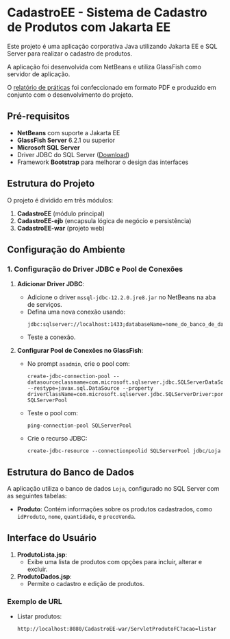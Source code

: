 # CadastroEE - Sistema de Cadastro de Produtos com Jakarta EE

Este projeto é uma aplicação corporativa Java utilizando Jakarta EE e SQL Server para realizar o cadastro de produtos. 

A aplicação foi desenvolvida com NetBeans e utiliza GlassFish como servidor de aplicação.

O [relatório de práticas](https://github.com/user-attachments/files/17532160/projeto4.mundo3.pdf) foi confeccionado em formato PDF e produzido em conjunto com o desenvolvimento do projeto.

## Pré-requisitos

- **NetBeans** com suporte a Jakarta EE
- **GlassFish Server** 6.2.1 ou superior
- **Microsoft SQL Server**
- Driver JDBC do SQL Server ([Download](https://learn.microsoft.com/pt-br/sql/connect/jdbc/download-microsoft-jdbc-driver-for-sql-server?view=sql-server-ver16))
- Framework **Bootstrap** para melhorar o design das interfaces

## Estrutura do Projeto

O projeto é dividido em três módulos:

1. **CadastroEE** (módulo principal)
2. **CadastroEE-ejb** (encapsula lógica de negócio e persistência)
3. **CadastroEE-war** (projeto web)

## Configuração do Ambiente

### 1. Configuração do Driver JDBC e Pool de Conexões

1. **Adicionar Driver JDBC**:
   - Adicione o driver `mssql-jdbc-12.2.0.jre8.jar` no NetBeans na aba de serviços.
   - Defina uma nova conexão usando:
     ```
     jdbc:sqlserver://localhost:1433;databaseName=nome_do_banco_de_dados;encrypt=true;trustServerCertificate=true;
     ```
   - Teste a conexão.

2. **Configurar Pool de Conexões no GlassFish**:
   - No prompt `asadmin`, crie o pool com:
     ```shell
     create-jdbc-connection-pool --datasourceclassname=com.microsoft.sqlserver.jdbc.SQLServerDataSource --restype=javax.sql.DataSource --property driverClassName=com.microsoft.sqlserver.jdbc.SQLServerDriver:portNumber=1433:password=sua_senha:user=seu_user:serverName=localhost:databaseName=nome_do_banco_de_dados:trustServerCertificate=true SQLServerPool
     ```
   - Teste o pool com:
     ```shell
     ping-connection-pool SQLServerPool
     ```
   - Crie o recurso JDBC:
     ```shell
     create-jdbc-resource --connectionpoolid SQLServerPool jdbc/Loja
     ```

## Estrutura do Banco de Dados

A aplicação utiliza o banco de dados `Loja`, configurado no SQL Server com as seguintes tabelas:

- **Produto**: Contém informações sobre os produtos cadastrados, como `idProduto`, `nome`, `quantidade`, e `precoVenda`.

## Interface do Usuário

1. **ProdutoLista.jsp**:
   - Exibe uma lista de produtos com opções para incluir, alterar e excluir.
2. **ProdutoDados.jsp**:
   - Permite o cadastro e edição de produtos.

### Exemplo de URL

- Listar produtos:
  ```
  http://localhost:8080/CadastroEE-war/ServletProdutoFC?acao=listar
  ```
